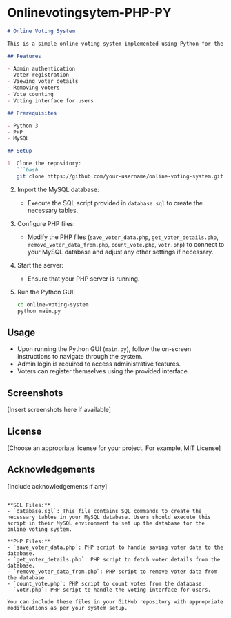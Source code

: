 # Onlinevotingsytem-PHP-PY

```markdown
# Online Voting System

This is a simple online voting system implemented using Python for the GUI, PHP for server-side processing, and MySQL for database management.

## Features

- Admin authentication
- Voter registration
- Viewing voter details
- Removing voters
- Vote counting
- Voting interface for users

## Prerequisites

- Python 3
- PHP
- MySQL

## Setup

1. Clone the repository:
   ```bash
   git clone https://github.com/your-username/online-voting-system.git
   ```

2. Import the MySQL database:
   - Execute the SQL script provided in `database.sql` to create the necessary tables.

3. Configure PHP files:
   - Modify the PHP files (`save_voter_data.php`, `get_voter_details.php`, `remove_voter_data_from.php`, `count_vote.php`, `votr.php`) to connect to your MySQL database and adjust any other settings if necessary.

4. Start the server:
   - Ensure that your PHP server is running.

5. Run the Python GUI:
   ```bash
   cd online-voting-system
   python main.py
   ```

## Usage

- Upon running the Python GUI (`main.py`), follow the on-screen instructions to navigate through the system.
- Admin login is required to access administrative features.
- Voters can register themselves using the provided interface.

## Screenshots

[Insert screenshots here if available]

## License

[Choose an appropriate license for your project. For example, MIT License]

## Acknowledgements

[Include acknowledgements if any]

```

**SQL Files:**
- `database.sql`: This file contains SQL commands to create the necessary tables in your MySQL database. Users should execute this script in their MySQL environment to set up the database for the online voting system.

**PHP Files:**
- `save_voter_data.php`: PHP script to handle saving voter data to the database.
- `get_voter_details.php`: PHP script to fetch voter details from the database.
- `remove_voter_data_from.php`: PHP script to remove voter data from the database.
- `count_vote.php`: PHP script to count votes from the database.
- `votr.php`: PHP script to handle the voting interface for users.

You can include these files in your GitHub repository with appropriate modifications as per your system setup.

